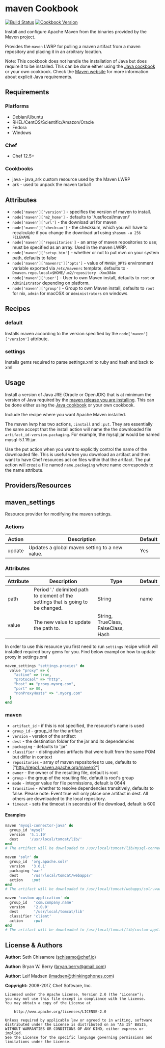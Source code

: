 # maven Cookbook

[![Build Status](https://travis-ci.org/chef-cookbooks/maven.svg?branch=master)](http://travis-ci.org/chef-cookbooks/maven) [![Cookbook Version](https://img.shields.io/cookbook/v/maven.svg)](https://supermarket.chef.io/cookbooks/maven)

Install and configure Apache Maven from the binaries provided by the Maven project.

Provides the `maven` LWRP for pulling a maven artifact from a maven repository and placing it in an arbitrary location.

Note: This cookbook does not handle the installation of Java but does require it to be installed. This can be done either using the [Java cookbook](https://supermarket.chef.io/cookbooks/java) or your own cookbook. Check the [Maven website](https://maven.apache.org/docs/history.html) for more information about explicit Java requirements.

## Requirements

### Platforms

- Debian/Ubuntu
- RHEL/CentOS/Scientific/Amazon/Oracle
- Fedora
- Windows

### Chef

- Chef 12.5+

### Cookbooks

- java - java_ark custom resource used by the Maven LWRP
- ark - used to unpack the maven tarball

## Attributes

- `node['maven']['version']` - specifies the version of maven to install.
- `node['maven']['m2_home']` - defaults to '/usr/local/maven/'
- `node['maven']['url']` - the download url for maven
- `node['maven']['checksum']` - the checksum, which you will have to recalculate if you change the download url using `shasum -a 256 FILENAME`
- `node['maven']['repositories']` - an array of maven repositories to use; must be specified as an array. Used in the maven LWRP.
- `node['maven']['setup_bin']` - whether or not to put mvn on your system path, defaults to false
- `node['maven']['mavenrc']['opts']` - value of `MAVEN_OPTS` environment variable exported via `/etc/mavenrc` template, defaults to `-Dmaven.repo.local=$HOME/.m2/repository -Xmx384m`
- `node['maven']['user']` - User to own Maven install, defaults to `root` or `Administrator` depending on platform.
- `node['maven']['group']` - Group to own Maven install, defaults to `root` for nix, `admin` for macOSX or `Administrators` on windows.

## Recipes

### default

Installs maven according to the version specified by the `node['maven']['version']` attribute.

### settings

Installs gems required to parse settings.xml to ruby and hash and back to xml

## Usage

Install a version of Java JRE (Oracle or OpenJDK) that is at minimum the version of Java required by the [maven release you are installing](https://maven.apache.org/docs/history.html). This can be done either using the [Java cookbook](https://supermarket.chef.io/cookbooks/java) or your own cookbook.

Include the recipe where you want Apache Maven installed.

The maven lwrp has two actions, `:install` and `:put`. They are essentially the same accept that the install action will name the the downloaded file `artifact_id-version.packaging`. For example, the mysql jar would be named mysql-5.1.19.jar.

Use the put action when you want to explicitly control the name of the downloaded file. This is useful when you download an artifact and then want to have Chef resources act on files within that the artifact. The put action will creat a file named `name.packaging` where name corresponds to the name attribute.

## Providers/Resources

## maven_settings

Resource provider for modifying the maven settings.

### Actions

Action | Description                                    | Default
------ | ---------------------------------------------- | -------
update | Updates a global maven setting to a new value. | Yes

### Attributes

Attribute | Description                                                                       | Type                                | Default
--------- | --------------------------------------------------------------------------------- | ----------------------------------- | -------
path      | Period '.' delimited path to element of the settings that is going to be changed. | String                              | name
value     | The new value to update the path to.                                              | String, TrueClass, FalseClass, Hash |

In order to use this resource you first need to run `settings` recipe which will installed required bury gems for you. Find below exampl on how to update proxy in settings.xml

```ruby
maven_settings "settings.proxies" do
  value "proxy" => {
    "active" => true,
    "protocaol" => "http",
    "host" => "proxy.myorg.com",
    "port" => 80,
    "nonProxyHosts" => ".myorg.com"
  }
end
```

### maven

- `artifact_id` - if this is not specified, the resource's name is used
- `group_id` - group_id for the artifact
- `version` - version of the artifact
- `dest` - the destination folder for the jar and its dependencies
- `packaging` - defaults to 'jar'
- `classifier` - distinguishes artifacts that were built from the same POM but differ in context
- `repositories` - array of maven repositories to use, defaults to ["<http://repo1.maven.apache.org/maven2>"]
- `owner` - the owner of the resulting file, default is root
- `group` - the group of the resulting file, default is root's group
- `mode` - integer value for file permissions, default is 0644
- `transitive` - whether to resolve dependencies transitively, defaults to false. Please note: Event true will only place one artifact in dest. All others are downloaded to the local repository.
- `timeout` - sets the timeout (in seconds) of file download, default is 600

#### Examples

```ruby
maven 'mysql-connector-java' do
  group_id 'mysql'
  version  '5.1.19'
  dest     '/usr/local/tomcat/lib/'
end
# The artifact will be downloaded to /usr/local/tomcat/lib/mysql-connector-java-5.1.19.jar

maven 'solr' do
  group_id  'org.apache.solr'
  version   '3.6.1'
  packaging 'war'
  dest      '/usr/local/tomcat/webapps/'
  action    :put
end
# The artifact will be downloaded to /usr/local/tomcat/webapps/solr.war

maven 'custom-application' do
  group_id   'com.company.name'
  version    '2.0.0'
  dest       '/usr/local/tomcat/lib'
  classifier 'client'
  action     :put
end
# The artifact will be downloaded to /usr/local/tomcat/lib/custom-application-2.0.0-client.jar
```

## License & Authors

**Author:** Seth Chisamore ([schisamo@chef.io](mailto:schisamo@chef.io))

**Author:** Bryan W. Berry ([bryan.berry@gmail.com](mailto:bryan.berry@gmail.com))

**Author:** Leif Madsen ([lmadsen@thinkingphones.com](mailto:lmadsen@thinkingphones.com))

**Copyright:** 2008-2017, Chef Software, Inc.

```
Licensed under the Apache License, Version 2.0 (the "License");
you may not use this file except in compliance with the License.
You may obtain a copy of the License at

    http://www.apache.org/licenses/LICENSE-2.0

Unless required by applicable law or agreed to in writing, software
distributed under the License is distributed on an "AS IS" BASIS,
WITHOUT WARRANTIES OR CONDITIONS OF ANY KIND, either express or implied.
See the License for the specific language governing permissions and
limitations under the License.
```
